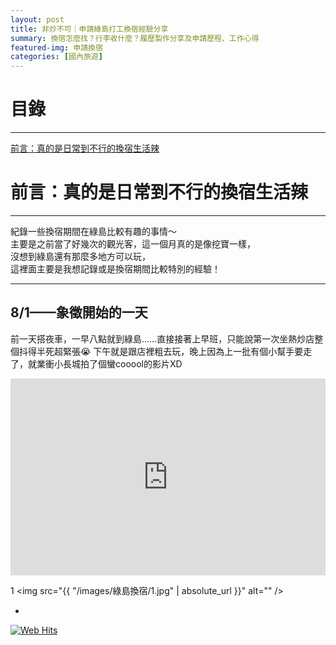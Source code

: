 ```yaml
---
layout: post
title: 非炒不可｜申請綠島打工換宿經驗分享
summary: 換宿怎麼找？行李收什麼？履歷製作分享及申請歷程、工作心得
featured-img: 申請換宿
categories: [國內旅遊]
---
```


# 目錄

***

[前言：真的是日常到不行的換宿生活辣](#前言)



<a name="前言"/>

# 前言：真的是日常到不行的換宿生活辣

***

紀錄一些換宿期間在綠島比較有趣的事情～ <br>
主要是之前當了好幾次的觀光客，這一個月真的是像挖寶一樣，<br>
沒想到綠島還有那麼多地方可以玩，<br>
這裡面主要是我想記錄或是換宿期間比較特別的經驗！<br>


***

## 8/1——象徵開始的一天
前一天搭夜車，一早八點就到綠島……直接接著上早班，只能說第一次坐熱炒店整個抖得半死超緊張😭
下午就是跟店裡粗去玩，晚上因為上一批有個小幫手要走了，就業衝小長城拍了個蠻cooool的影片XD

<iframe width="100%" height="315" src="https://www.youtube.com/embed/BXA-oVkpK8Y" frameborder="0" allow="accelerometer; autoplay; clipboard-write; encrypted-media; gyroscope; picture-in-picture" allowfullscreen></iframe>

1
<span class="image fit"><img src="{{ "/images/綠島換宿/1.jpg" | absolute_url }}" alt="" /></span>






























-



<!-- hitwebcounter Code START -->
<a href="https://www.hitwebcounter.com" target="_blank">
<img src="https://hitwebcounter.com/counter/counter.php?page=7668986&style=0032&nbdigits=5&type=page&initCount=0" title="Total Website Hits" Alt="Web Hits"   border="0" />
</a>                                    
                                    
                                        















